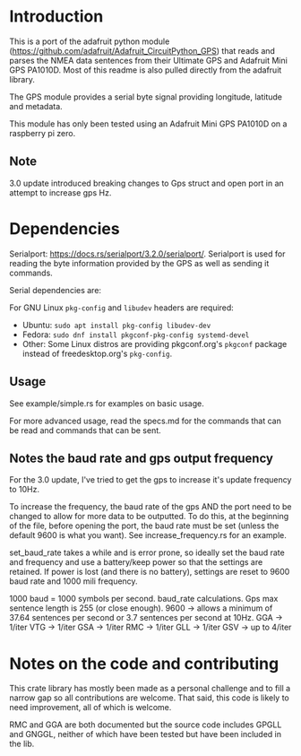 # Introduction
This is a port of the adafruit python module (https://github.com/adafruit/Adafruit_CircuitPython_GPS) that reads and
parses the NMEA data sentences from their Ultimate GPS and Adafruit Mini GPS PA1010D. 
Most of this readme is also pulled directly from the adafruit library. 

The GPS module provides a serial byte signal providing longitude, latitude and metadata. 

This module has only been tested using an Adafruit Mini GPS PA1010D on a raspberry pi zero. 


## Note
3.0 update introduced breaking changes to Gps struct and open port in an attempt to increase gps Hz. 

# Dependencies
Serialport: https://docs.rs/serialport/3.2.0/serialport/. Serialport is used for reading the byte information provided by the GPS as well as sending it commands. 

Serial dependencies are: 

For GNU Linux `pkg-config` and `libudev` headers are required:

- Ubuntu: `sudo apt install pkg-config libudev-dev`
- Fedora: `sudo dnf install pkgconf-pkg-config systemd-devel`
- Other: Some Linux distros are providing pkgconf.org's `pkgconf` package instead of freedesktop.org's `pkg-config`.

## Usage

See example/simple.rs for examples on basic usage.

For more advanced usage, read the specs.md for the commands that can be read and commands that can be sent.  

## Notes the baud rate and gps output frequency
For the 3.0 update, I've tried to get the gps to increase it's update frequency to 10Hz. 

To increase the frequency, the baud rate of the gps AND the port need to be changed to allow for more data to be outputted. 
To do this, at the beginning of the file, before opening the port, the baud rate must be set (unless the default 9600 is 
what you want). See increase_frequency.rs for an example.

set_baud_rate takes a while and is error prone, so ideally set the baud rate and frequency and use a battery/keep power
so that the settings are retained. If power is lost (and there is no battery), settings are reset to 9600 baud rate and 1000 mili frequency. 

1000 baud = 1000 symbols per second. 
baud_rate calculations. Gps max sentence length is 255 (or close enough). 9600 -> allows a minimum of 37.64 sentences per second or 3.7 sentences per second at 10Hz. 
GGA -> 1/iter
VTG -> 1/iter
GSA -> 1/iter
RMC -> 1/iter
GLL -> 1/iter
GSV -> up to 4/iter

# Notes on the code and contributing
This crate library has mostly been made as a personal challenge and to fill a narrow gap so all contributions are welcome.
That said, this code is likely to need improvement, all of which is welcome. 

RMC and GGA are both documented but the source code includes GPGLL and GNGGL, neither of which have been tested but have 
been included in the lib. 